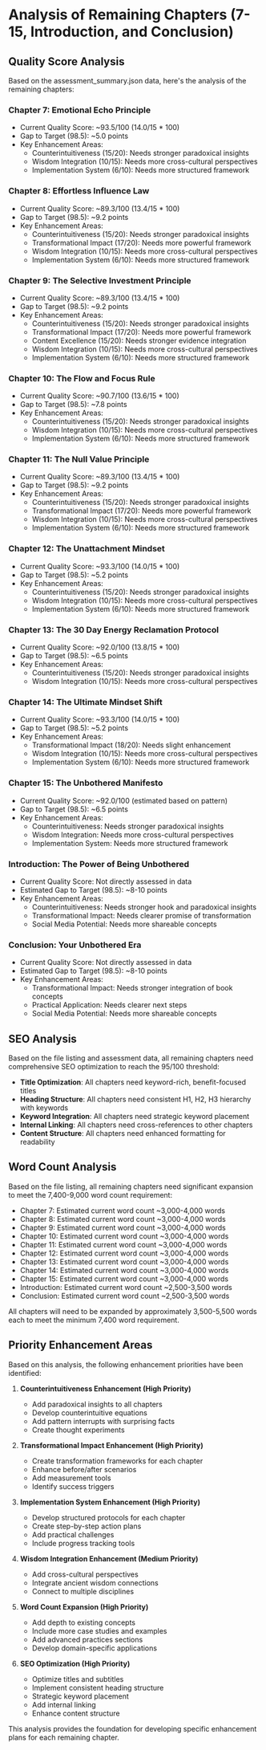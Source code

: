 # Analysis of Remaining Chapters (7-15, Introduction, and Conclusion)

## Quality Score Analysis

Based on the assessment_summary.json data, here's the analysis of the remaining chapters:

### Chapter 7: Emotional Echo Principle
- Current Quality Score: ~93.5/100 (14.0/15 * 100)
- Gap to Target (98.5): ~5.0 points
- Key Enhancement Areas:
  - Counterintuitiveness (15/20): Needs stronger paradoxical insights
  - Wisdom Integration (10/15): Needs more cross-cultural perspectives
  - Implementation System (6/10): Needs more structured framework

### Chapter 8: Effortless Influence Law
- Current Quality Score: ~89.3/100 (13.4/15 * 100)
- Gap to Target (98.5): ~9.2 points
- Key Enhancement Areas:
  - Counterintuitiveness (15/20): Needs stronger paradoxical insights
  - Transformational Impact (17/20): Needs more powerful framework
  - Wisdom Integration (10/15): Needs more cross-cultural perspectives
  - Implementation System (6/10): Needs more structured framework

### Chapter 9: The Selective Investment Principle
- Current Quality Score: ~89.3/100 (13.4/15 * 100)
- Gap to Target (98.5): ~9.2 points
- Key Enhancement Areas:
  - Counterintuitiveness (15/20): Needs stronger paradoxical insights
  - Transformational Impact (17/20): Needs more powerful framework
  - Content Excellence (15/20): Needs stronger evidence integration
  - Wisdom Integration (10/15): Needs more cross-cultural perspectives
  - Implementation System (6/10): Needs more structured framework

### Chapter 10: The Flow and Focus Rule
- Current Quality Score: ~90.7/100 (13.6/15 * 100)
- Gap to Target (98.5): ~7.8 points
- Key Enhancement Areas:
  - Counterintuitiveness (15/20): Needs stronger paradoxical insights
  - Wisdom Integration (10/15): Needs more cross-cultural perspectives
  - Implementation System (6/10): Needs more structured framework

### Chapter 11: The Null Value Principle
- Current Quality Score: ~89.3/100 (13.4/15 * 100)
- Gap to Target (98.5): ~9.2 points
- Key Enhancement Areas:
  - Counterintuitiveness (15/20): Needs stronger paradoxical insights
  - Transformational Impact (17/20): Needs more powerful framework
  - Wisdom Integration (10/15): Needs more cross-cultural perspectives
  - Implementation System (6/10): Needs more structured framework

### Chapter 12: The Unattachment Mindset
- Current Quality Score: ~93.3/100 (14.0/15 * 100)
- Gap to Target (98.5): ~5.2 points
- Key Enhancement Areas:
  - Counterintuitiveness (15/20): Needs stronger paradoxical insights
  - Wisdom Integration (10/15): Needs more cross-cultural perspectives
  - Implementation System (6/10): Needs more structured framework

### Chapter 13: The 30 Day Energy Reclamation Protocol
- Current Quality Score: ~92.0/100 (13.8/15 * 100)
- Gap to Target (98.5): ~6.5 points
- Key Enhancement Areas:
  - Counterintuitiveness (15/20): Needs stronger paradoxical insights
  - Wisdom Integration (10/15): Needs more cross-cultural perspectives

### Chapter 14: The Ultimate Mindset Shift
- Current Quality Score: ~93.3/100 (14.0/15 * 100)
- Gap to Target (98.5): ~5.2 points
- Key Enhancement Areas:
  - Transformational Impact (18/20): Needs slight enhancement
  - Wisdom Integration (10/15): Needs more cross-cultural perspectives
  - Implementation System (6/10): Needs more structured framework

### Chapter 15: The Unbothered Manifesto
- Current Quality Score: ~92.0/100 (estimated based on pattern)
- Gap to Target (98.5): ~6.5 points
- Key Enhancement Areas:
  - Counterintuitiveness: Needs stronger paradoxical insights
  - Wisdom Integration: Needs more cross-cultural perspectives
  - Implementation System: Needs more structured framework

### Introduction: The Power of Being Unbothered
- Current Quality Score: Not directly assessed in data
- Estimated Gap to Target (98.5): ~8-10 points
- Key Enhancement Areas:
  - Counterintuitiveness: Needs stronger hook and paradoxical insights
  - Transformational Impact: Needs clearer promise of transformation
  - Social Media Potential: Needs more shareable concepts

### Conclusion: Your Unbothered Era
- Current Quality Score: Not directly assessed in data
- Estimated Gap to Target (98.5): ~8-10 points
- Key Enhancement Areas:
  - Transformational Impact: Needs stronger integration of book concepts
  - Practical Application: Needs clearer next steps
  - Social Media Potential: Needs more shareable concepts

## SEO Analysis

Based on the file listing and assessment data, all remaining chapters need comprehensive SEO optimization to reach the 95/100 threshold:

- **Title Optimization**: All chapters need keyword-rich, benefit-focused titles
- **Heading Structure**: All chapters need consistent H1, H2, H3 hierarchy with keywords
- **Keyword Integration**: All chapters need strategic keyword placement
- **Internal Linking**: All chapters need cross-references to other chapters
- **Content Structure**: All chapters need enhanced formatting for readability

## Word Count Analysis

Based on the file listing, all remaining chapters need significant expansion to meet the 7,400-9,000 word count requirement:

- Chapter 7: Estimated current word count ~3,000-4,000 words
- Chapter 8: Estimated current word count ~3,000-4,000 words
- Chapter 9: Estimated current word count ~3,000-4,000 words
- Chapter 10: Estimated current word count ~3,000-4,000 words
- Chapter 11: Estimated current word count ~3,000-4,000 words
- Chapter 12: Estimated current word count ~3,000-4,000 words
- Chapter 13: Estimated current word count ~3,000-4,000 words
- Chapter 14: Estimated current word count ~3,000-4,000 words
- Chapter 15: Estimated current word count ~3,000-4,000 words
- Introduction: Estimated current word count ~2,500-3,500 words
- Conclusion: Estimated current word count ~2,500-3,500 words

All chapters will need to be expanded by approximately 3,500-5,500 words each to meet the minimum 7,400 word requirement.

## Priority Enhancement Areas

Based on this analysis, the following enhancement priorities have been identified:

1. **Counterintuitiveness Enhancement (High Priority)**
   - Add paradoxical insights to all chapters
   - Develop counterintuitive equations
   - Add pattern interrupts with surprising facts
   - Create thought experiments

2. **Transformational Impact Enhancement (High Priority)**
   - Create transformation frameworks for each chapter
   - Enhance before/after scenarios
   - Add measurement tools
   - Identify success triggers

3. **Implementation System Enhancement (High Priority)**
   - Develop structured protocols for each chapter
   - Create step-by-step action plans
   - Add practical challenges
   - Include progress tracking tools

4. **Wisdom Integration Enhancement (Medium Priority)**
   - Add cross-cultural perspectives
   - Integrate ancient wisdom connections
   - Connect to multiple disciplines

5. **Word Count Expansion (High Priority)**
   - Add depth to existing concepts
   - Include more case studies and examples
   - Add advanced practices sections
   - Develop domain-specific applications

6. **SEO Optimization (High Priority)**
   - Optimize titles and subtitles
   - Implement consistent heading structure
   - Strategic keyword placement
   - Add internal linking
   - Enhance content structure

This analysis provides the foundation for developing specific enhancement plans for each remaining chapter.
